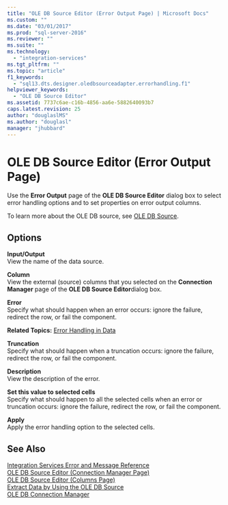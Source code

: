 ```yaml
---
title: "OLE DB Source Editor (Error Output Page) | Microsoft Docs"
ms.custom: ""
ms.date: "03/01/2017"
ms.prod: "sql-server-2016"
ms.reviewer: ""
ms.suite: ""
ms.technology: 
  - "integration-services"
ms.tgt_pltfrm: ""
ms.topic: "article"
f1_keywords: 
  - "sql13.dts.designer.oledbsourceadapter.errorhandling.f1"
helpviewer_keywords: 
  - "OLE DB Source Editor"
ms.assetid: 7737c6ae-c16b-4856-aa6e-5882640093b7
caps.latest.revision: 25
author: "douglaslMS"
ms.author: "douglasl"
manager: "jhubbard"
---
```

# OLE DB Source Editor (Error Output Page)
  Use the **Error Output** page of the **OLE DB Source Editor** dialog box to select error handling options and to set properties on error output columns.  
  
 To learn more about the OLE DB source, see [OLE DB Source](../../integration-services/data-flow/ole-db-source.md).  
  
## Options  
 **Input/Output**  
 View the name of the data source.  
  
 **Column**  
 View the external (source) columns that you selected on the **Connection Manager** page of the **OLE DB Source Editor**dialog box.  
  
 **Error**  
 Specify what should happen when an error occurs: ignore the failure, redirect the row, or fail the component.  
  
 **Related Topics:** [Error Handling in Data](../../integration-services/data-flow/error-handling-in-data.md)  
  
 **Truncation**  
 Specify what should happen when a truncation occurs: ignore the failure, redirect the row, or fail the component.  
  
 **Description**  
 View the description of the error.  
  
 **Set this value to selected cells**  
 Specify what should happen to all the selected cells when an error or truncation occurs: ignore the failure, redirect the row, or fail the component.  
  
 **Apply**  
 Apply the error handling option to the selected cells.  
  
## See Also  
 [Integration Services Error and Message Reference](../../integration-services/integration-services-error-and-message-reference.md)   
 [OLE DB Source Editor &#40;Connection Manager Page&#41;](../../integration-services/data-flow/ole-db-source-editor-connection-manager-page.md)   
 [OLE DB Source Editor &#40;Columns Page&#41;](../../integration-services/data-flow/ole-db-source-editor-columns-page.md)   
 [Extract Data by Using the OLE DB Source](../../integration-services/data-flow/extract-data-by-using-the-ole-db-source.md)   
 [OLE DB Connection Manager](../../integration-services/connection-manager/ole-db-connection-manager.md)  
  
  